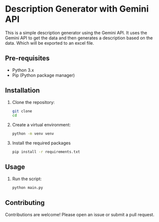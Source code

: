 # Description Generator with Gemini API

This is a simple description generator using the Gemini API. 
It uses the Gemini API to get the data and then generates a description based on the data. Which will be exported to an excel file.

## Pre-requisites

- Python 3.x
- Pip (Python package manager)

## Installation

1. Clone the repository:
   ```sh
   git clone
   cd
   ```
   
2. Create a virtual environment:
   ```sh
   python -m venv venv
   ```
   
3. Install the required packages
   ```sh
   pip install -r requirements.txt
   ```
   
## Usage

1. Run the script:
   ```sh
   python main.py
   ```

## Contributing

Contributions are welcome! Please open an issue or submit a pull request.
   